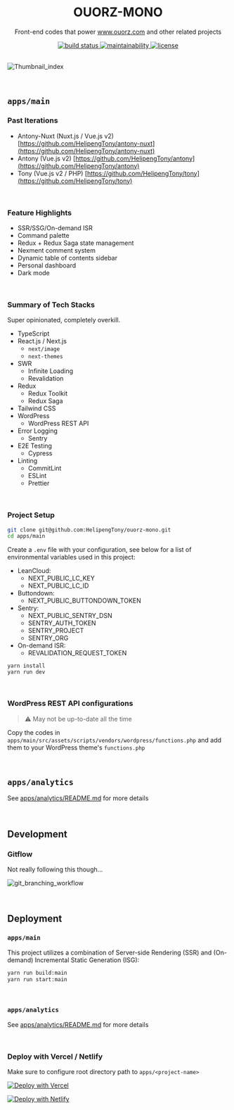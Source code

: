 <div align="center">
  <h1>OUORZ-MONO</h1>
  <p>Front-end codes that power <a href="https://www.ouorz.com" target="_blank">www.ouorz.com</a> and other related projects</p>

  <a href="https://github.com/HelipengTony/ouorz-mono">
    <img src="https://github.com/HelipengTony/ouorz-mono/workflows/Tests/badge.svg?branch=main" alt="build status">
  </a>

  <a href="https://codeclimate.com/github/HelipengTony/ouorz-mono/maintainability">
    <img src="https://api.codeclimate.com/v1/badges/241ce6373b176b12f511/maintainability" alt="maintainability" />
  </a>

  <a href="https://github.com/HelipengTony/ouorz-mono">
    <img src="https://img.shields.io/github/license/HelipengTony/ouorz-mono.svg" alt="license">
  </a>
</div>

<br/>

![Thumbnail_index](https://static.ouorz.com/screen-shot-ouorz-next.png)

<br/>

## `apps/main`
### Past Iterations
- Antony-Nuxt (Nuxt.js / Vue.js v2) [https://github.com/HelipengTony/antony-nuxt](https://github.com/HelipengTony/antony-nuxt)
- Antony (Vue.js v2) [https://github.com/HelipengTony/antony](https://github.com/HelipengTony/antony)
- Tony (Vue.js v2 / PHP) [https://github.com/HelipengTony/tony](https://github.com/HelipengTony/tony)

<br/>

### Feature Highlights

+ SSR/SSG/On-demand ISR
+ Command palette
+ Redux + Redux Saga state management
+ Nexment comment system
+ Dynamic table of contents sidebar
+ Personal dashboard
+ Dark mode

<br/>

### Summary of Tech Stacks
Super opinionated, completely overkill.

+ TypeScript
+ React.js / Next.js
  - `next/image`
  - `next-themes`
+ SWR
  - Infinite Loading
  - Revalidation
+ Redux
  - Redux Toolkit
  - Redux Saga
+ Tailwind CSS
+ WordPress
  - WordPress REST API
+ Error Logging
  - Sentry
+ E2E Testing
  - Cypress
+ Linting
  - CommitLint
  - ESLint
  - Prettier

<br/>

### Project Setup
```bash
git clone git@github.com:HelipengTony/ouorz-mono.git
cd apps/main
```

Create a `.env` file with your configuration, see below for a list of environmental variables used in this project:

+ LeanCloud:
  - NEXT_PUBLIC_LC_KEY
  - NEXT_PUBLIC_LC_ID
+ Buttondown:
  - NEXT_PUBLIC_BUTTONDOWN_TOKEN
+ Sentry:
  - NEXT_PUBLIC_SENTRY_DSN
  - SENTRY_AUTH_TOKEN
  - SENTRY_PROJECT
  - SENTRY_ORG
+ On-demand ISR:
  - REVALIDATION_REQUEST_TOKEN

```
yarn install
yarn run dev
```

<br/>

### WordPress REST API configurations
> ⚠️ May not be up-to-date all the time

Copy the codes in `apps/main/src/assets/scripts/vendors/wordpress/functions.php` and add them to your WordPress theme's `functions.php`

<br/>

## `apps/analytics`
See [apps/analytics/README.md](https://github.com/HelipengTony/ouorz-mono/tree/main/apps/analytics#readme) for more details

<br/>

## Development
### Gitflow
Not really following this though...

![git_branching_workflow](https://user-images.githubusercontent.com/21199796/135544887-50b1e78b-aa72-4e98-8f08-baac092cf393.jpg)

<br/>

## Deployment
### `apps/main`
This project utilizes a combination of Server-side Rendering (SSR) and (On-demand) Incremental Static Generation (ISG):

```bash
yarn run build:main
yarn run start:main
```

<br/>

### `apps/analytics`
See [apps/analytics/README.md](https://github.com/HelipengTony/ouorz-mono/tree/main/apps/analytics#readme) for more details

<br/>

### Deploy with Vercel / Netlify
Make sure to configure root directory path to `apps/<project-name>`

[![Deploy with Vercel](https://vercel.com/button)](https://vercel.com/new/clone?repository-url=https://github.com/HelipengTony/ouorz-mono)

[![Deploy with Netlify](https://www.netlify.com/img/deploy/button.svg)](https://app.netlify.com/start/deploy?repository=https://github.com/HelipengTony/ouorz-mono)
